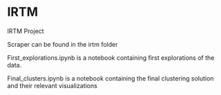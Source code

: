 # IRTM
IRTM Project

Scraper can be found in the irtm folder

First_explorations.ipynb is a notebook containing first explorations of the data.

Final_clusters.ipynb is a notebook containing the final clustering solution and their relevant visualizations
